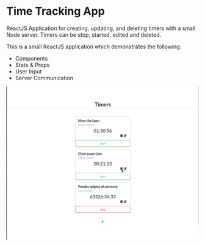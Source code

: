 # Time Tracking App
ReactJS Application for creating, updating, and deleting timers with a small Node server. Timers can be stop, started, edited and deleted.

This is a small ReactJS application which demonstrates the following:
- Components
- State & Props
- User Input
- Server Communication

![Demonstration GIF of Time Tracking App](./images/demonstration.gif)

